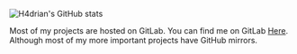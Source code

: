 ![H4drian's GitHub stats](https://github-readme-stats.vercel.app/api?username=H4drian&show_icons=true&theme=cobalt)

Most of my projects are hosted on GitLab. You can find me on GitLab [Here](https://gitlab.com/Icosaa). Although most of my more important projects have GitHub mirrors.
